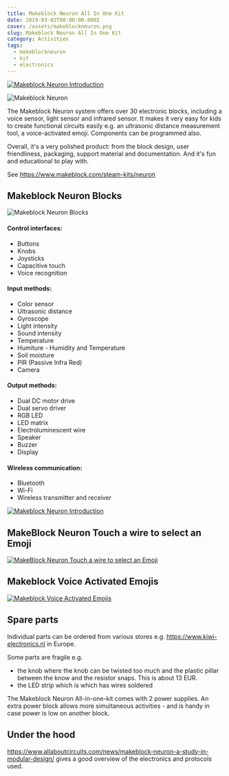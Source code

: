 ```yaml
---
title: Makeblock Neuron All In One Kit
date: 2019-03-02T00:00:00.000Z
cover: /assets/makeblockneuron.png
slug: Makeblock Neuron All In One Kit
category: Activities
tags:
  - makeblockneuron
  - kit
  - electronics
---
```


[![Makeblock Neuron Introduction](/assets/MakeBlockNeuron_aZjOPXMALdM.jpg)](https://www.youtube.com/watch?v=kU1g-IcESXc)

![Makeblock Neuron](/assets/makeblockneuron.png)

The Makeblock Neuron system offers over 30 electronic blocks, including a voice sensor, light sensor and infrared sensor. It makes it very easy for kids to create functional circuits easily e.g. an ultrasonic distance measurement tool, a voice-activated emoji. Components can be programmed also.

Overall, it's a very polished product: from the block design, user friendliness, packaging, support material and documentation.
And it's fun and educational to play with.

See https://www.makeblock.com/steam-kits/neuron



## Makeblock Neuron Blocks
![Makeblock Neuron Blocks](/assets/Handout_MakeBlockNeuronParts.png)

#### Control interfaces:
- Buttons
- Knobs
- Joysticks 
- Capacitive touch
- Voice recognition

#### Input methods:
- Color sensor
- Ultrasonic distance
- Gyroscope
- Light intensity
- Sound intensity
- Temperature
- Humiture - Humidity and Temperature
- Soil moisture
- PIR (Passive Infra Red)
- Camera

#### Output methods:
- Dual DC motor drive
- Dual servo driver
- RGB LED
- LED matrix
- Electroluminescent wire
- Speaker
- Buzzer
- Display

#### Wireless communication:
- Bluetooth
- Wi-Fi
- Wireless transmitter and receiver


[![Makeblock Neuron Introduction](/assets/MakeBlockNeuron_aZjOPXMALdM.jpg)](https://www.youtube.com/watch?v=nMbPkNgsBlE)


## MakeBlock Neuron Touch a wire to select an Emoji 
[![MakeBlock Neuron Touch a wire to select an Emoji ](/assets/MakeBlockNeuron_VQvqCndAlzY.jpg)](https://www.youtube.com/watch?v=VQvqCndAlzY )

## Makeblock Voice Activated Emojis
[![Makeblock Voice Activated Emojis ](/assets/MakeBlockNeuron_GbsyNa_1F5Q.jpg)](https://www.youtube.com/watch?v=GbsyNa_1F5Q)



## Spare parts
Individual parts can be ordered from various stores e.g. https://www.kiwi-electronics.nl in Europe.

Some parts are fragile e.g. 
- the knob where the knob can be twisted too much and the plastic pillar between the know and the resistor snaps. This is about 13 EUR.
- the LED strip which is which has wires soldered 

The Makeblock Neuron All-in-one-kit comes with 2 power supplies. 
An extra power block allows more simultaneous activities - and is handy in case power is low on another block.

## Under the hood
https://www.allaboutcircuits.com/news/makeblock-neuron-a-study-in-modular-design/ gives a good overview of the electronics and protocols used.
